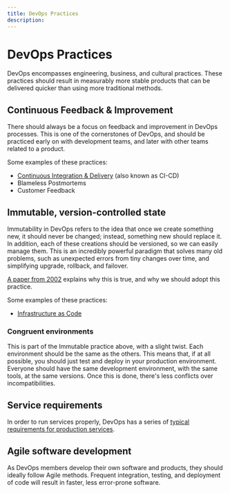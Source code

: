 ```yaml
---
title: DevOps Practices
description: 
---
```

# DevOps Practices

DevOps encompasses engineering, business, and cultural practices. These practices should result in measurably more stable products that can be delivered quicker than using more traditional methods.

## Continuous Feedback & Improvement
There should always be a focus on feedback and improvement in DevOps processes. This is one of the cornerstones of DevOps, and should be practiced early on with development teams, and later with other teams related to a product.

Some examples of these practices:
 - [Continuous Integration & Delivery](./ci-cd.md) (also known as CI-CD)
 - Blameless Postmortems
 - Customer Feedback

## Immutable, version-controlled state
Immutability in DevOps refers to the idea that once we create something new, it should never be changed; instead, something new should replace it. In addition, each of these creations should be versioned, so we can easily manage them. This is an incredibly powerful paradigm that solves many old problems, such as unexpected errors from tiny changes over time, and simplifying upgrade, rollback, and failover.

[A paper from 2002](http://www.infrastructures.org/papers/turing/turing.html) explains why this is true, and why we should adopt this practice.

Some examples of these practices:
 - [Infrastructure as Code](./infrastructure.md)

### Congruent environments
This is part of the Immutable practice above, with a slight twist. Each environment should be the same as the others. This means that, if at all possible, you should just test and deploy in your production environment. Everyone should have the same development environment, with the same tools, at the same versions. Once this is done, there's less conflicts over incompatibilities.

## Service requirements
In order to run services properly, DevOps has a series of [typical requirements for production services](./services.md).


## Agile software development
As DevOps members develop their own software and products, they should ideally follow Agile methods. Frequent integration, testing, and deployment of code will result in faster, less error-prone software.



